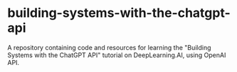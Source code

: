 # building-systems-with-the-chatgpt-api
A repository containing code and resources for learning the "Building Systems with the ChatGPT API" tutorial on DeepLearning.AI, using OpenAI API.
